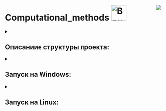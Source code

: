 # Computational_methods <a href="https://emoji.gg/emoji/8557-bouncingsylveon"><img src="https://cdn3.emoji.gg/emojis/8143-bongorage.gif" width="50px" height="50px" alt="BouncingSylveon"></a><img align="right" src="https://hits.seeyoufarm.com/api/count/incr/badge.svg?url=https%3A%2F%2Fgithub.com%2FE-Kozyreva%2Fcomputational_methods&count_bg=%236DDD18&title_bg=%23FFFFFF&icon=&icon_color=%23E7E7E7&title=%E3%85%A4&edge_flat=false"/>



<details><summary><h2>Описаниие структуры проекта:</h2></summary>
<ul>
  <li>В папке <code>algorithms</code> хранятся реализованные алгоритмы.</li>
  <li>В папке <code>generator</code> файл <code>data.py</code> генерирует синтетические данные для алгоритмов.</li>
  <li>В папке <code>output</code> хранятся выходные данные после работы алгоритмов.</li>
  <li>Файл <code>testing.py</code> зпускает тесты для алгоритмов.</li>
</ul>
</details>

<details><summary><h2>Запуск на Windows:</h2></summary>
<ul>
  <li><code>python -m venv venv</code></li>
  <li><code>venv/Scripts/activate</code></li>
  <li><code>pip install -r requirements.txt</code></li>
  <li><code>python testing.py</code></li>
</ul>
</details>

<details><summary><h2>Запуск на Linux:</h2></summary>
<ul>
  <li><code>python3 -m venv venv</code></li>
  <li><code>venv/bin/activate</code></li>
  <li><code>pip3 install -r requirements.txt</code></li>
  <li><code>python3 testing.py</code></li>
</ul>
</details>

